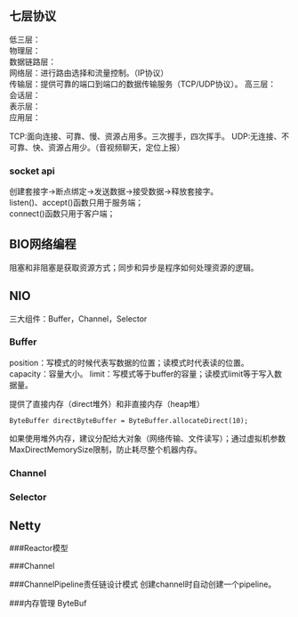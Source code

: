 #

## 七层协议
低三层：  
    物理层：  
    数据链路层：  
    网络层：进行路由选择和流量控制。（IP协议）  
传输层：提供可靠的端口到端口的数据传输服务（TCP/UDP协议）。
高三层：  
    会话层：  
    表示层：  
    应用层：  

TCP:面向连接、可靠、慢、资源占用多。三次握手，四次挥手。
UDP:无连接、不可靠、快、资源占用少。（音视频聊天，定位上报）

### socket api
创建套接字->断点绑定->发送数据->接受数据->释放套接字。  
listen()、accept()函数只用于服务端；  
connect()函数只用于客户端；

## BIO网络编程
阻塞和非阻塞是获取资源方式；同步和异步是程序如何处理资源的逻辑。


## NIO
三大组件：Buffer，Channel，Selector

### Buffer
position：写模式的时候代表写数据的位置；读模式时代表读的位置。
capacity：容量大小。
limit：写模式等于buffer的容量；读模式limit等于写入数据量。

提供了直接内存（direct堆外）和非直接内存（heap堆）
```
ByteBuffer directByteBuffer = ByteBuffer.allocateDirect(10);
```
如果使用堆外内存，建议分配给大对象（网络传输、文件读写）；通过虚拟机参数MaxDirectMemorySize限制，防止耗尽整个机器内存。

### Channel

### Selector


## Netty

###Reactor模型

###Channel

###ChannelPipeline责任链设计模式
创建channel时自动创建一个pipeline。

###内存管理 ByteBuf
